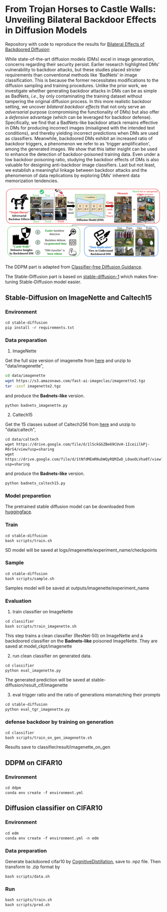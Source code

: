 # From Trojan Horses to Castle Walls: Unveiling Bilateral Backdoor Effects in Diffusion Models
<!-- # Implementation of [Bilateral Effects of Backdoored Diffusion]() -->

Repository with code to reproduce the results for [Bilateral Effects of Backdoored Diffusion]()

While state-of-the-art diffusion models (DMs) excel in image generation, concerns regarding their security persist. Earlier research highlighted DMs' vulnerability to backdoor attacks, but these studies placed stricter requirements than conventional methods like 'BadNets' in image classification. This is because the former necessitates modifications to the diffusion sampling and training procedures. Unlike the prior work, we investigate whether generating backdoor attacks in DMs can be as simple as BadNets, *i.e.*, by only contaminating the training dataset without tampering the original diffusion process. In this more realistic backdoor setting, we uncover *bilateral backdoor effects*  that not only serve an *adversarial* purpose (compromising the functionality of DMs) but also offer a *defensive* advantage (which can be leveraged for backdoor defense). Specifically, we find that a BadNets-like backdoor attack remains effective in DMs for producing incorrect images (misaligned with the intended text conditions), and thereby yielding incorrect predictions when DMs are used as classifiers. Meanwhile, backdoored DMs exhibit an increased ratio of backdoor triggers, a phenomenon we refer to as 'trigger amplification', among the generated images. We show that this latter insight can be used to enhance the detection of backdoor-poisoned training data. Even under a low backdoor poisoning ratio,  studying the backdoor effects of DMs is also valuable for designing anti-backdoor image classifiers. Last but not least, we establish a meaningful linkage between backdoor attacks and the phenomenon of data replications by exploring DMs' inherent data memorization tendencies.

![Teasor](Teasorv4.jpg)


The DDPM part is adapted from [Classifier-free Diffusion Guidance](https://github.com/coderpiaobozhe/classifier-free-diffusion-guidance-Pytorch).

The Stable-Diffusion part is based on [stable-diffusion-1](https://github.com/LambdaLabsML/examples/tree/main/stable-diffusion-finetuning) which makes fine-tuning Stable-Diffusion model easier.

## Stable-Diffusion on ImageNette and Caltech15

### Environment
```
cd stable-diffusion
pip install -r requirements.txt
```

### Data preparation
1. ImageNette

Get the full size version of imagenette from [here](https://s3.amazonaws.com/fast-ai-imageclas/imagenette2.tgz) and unzip to "data/imagenette",
```bash
cd data/imagenette
wget https://s3.amazonaws.com/fast-ai-imageclas/imagenette2.tgz
tar -zxvf imagenette2.tgz
```
and produce the **Badnets-like** version.
```
python badnets_imagenette.py
```

2. Caltech15

Get the 15 classes subset of Caltech256 from [here](https://drive.google.com/file/d/1tNfdMEmRNubWQyRQMZwD_L0aoOLVha0T/view?usp=sharing) and unzip to "data/caltech",
```
cd data/caltech
wget https://drive.google.com/file/d/1lSckGGZBe69CUvH-1IceiilkPj-R6rS4/view?usp=sharing
wget https://drive.google.com/file/d/1tNfdMEmRNubWQyRQMZwD_L0aoOLVha0T/view?usp=sharing
```
and produce the **Badnets-like** version.
```
python badnets_caltech15.py
```
### Model preparetion

The pretrained stable diffusion model can be downloaded from [huggingface](https://huggingface.co/CompVis/stable-diffusion-v-1-4-original).

### Train

```
cd stable-diffusion 
bash scripts/train.sh
```
SD model will be saved at logs/imagenette/experiment_name/checkpoints

### Sample 

```
cd stable-diffusion 
bash scripts/sample.sh
```
Samples model will be saved at outputs/imagenette/experiment_name

### Evaluation

1. train classifier on ImageNette
```
cd classifier
bash scripts/train_imagenette.sh
```
This step trains a clean classifier (ResNet-50) on ImageNette and a backdoored classifier on the **Badnets-like** poisoned ImageNette. They are saved at model_ckpt/imagenette

2. run clean classifier on generated data.
```
cd classifier
python eval_imagenette.py
```
The generated prediction will be saved at stable-diffusion/result_clf/imagenette

3. eval trigger ratio and the ratio of generations mismatching their prompts
```
cd stable-diffusion 
python eval_tgr_imagenette.py
```

### defense backdoor by training on generation
```
cd classifier
bash scripts/train_on_gen_imagenette.sh
```
Results save to classifier/result/imagenette_on_gen

## DDPM on CIFAR10

###  Environment
```
cd ddpm
conda env create -f environment.yml
```

## Diffusion classifier on CIFAR10

### Environment 
```
cd edm 
conda env create -f environment.yml -n edm
```

### Data preparation
Generate backdoored cifar10 by [CognitiveDistillation](https://github.com/HanxunH/CognitiveDistillation), save to .npz file.
Then transform to .zip format by
```
bash scripts/data.sh
```

### Run
```
bash scripts/train.sh
bash scripts/pred.sh
```